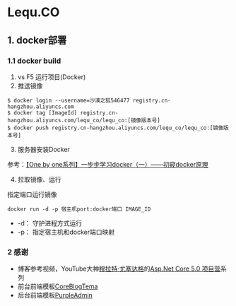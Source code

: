 # Lequ.CO

## 1. docker部署

### 1.1 docker build

1. vs F5 运行项目(Docker)
2. 推送镜像

```
$ docker login --username=沙漠之狐546477 registry.cn-hangzhou.aliyuncs.com
$ docker tag [ImageId] registry.cn-hangzhou.aliyuncs.com/lequ_co/lequ_co:[镜像版本号]
$ docker push registry.cn-hangzhou.aliyuncs.com/lequ_co/lequ_co:[镜像版本号]
```

3. 服务器安装Docker

参考：[【One by one系列】一步步学习docker（一）——初窥docker原理](http://www.randyfield.cn/post/2020-03-26-docker1/)

4. 拉取镜像、运行

指定端口运行镜像

```
docker run -d -p 宿主机port:docker端口 IMAGE_ID
```

- -d： 守护进程方式运行
- -p： 指定宿主机和docker端口映射

### 2 感谢

- 博客参考视频，YouTube大神[穆拉特·尤塞达格](https://www.youtube.com/user/YazilimHerYerde)的[Asp.Net Core 5.0 项目营](https://www.youtube.com/playlist?list=PLKnjBHu2xXNNkinaVhPqPZG0ubaLN63ci)系列
- 前台前端模板[CoreBlogTema]()
- 后台前端模板[PurpleAdmin]()